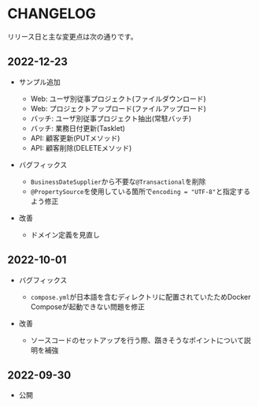 # CHANGELOG

リリース日と主な変更点は次の通りです。

## 2022-12-23

- サンプル追加
    - Web: ユーザ別従事プロジェクト(ファイルダウンロード)
    - Web: プロジェクトアップロード(ファイルアップロード)
    - バッチ: ユーザ別従事プロジェクト抽出(常駐バッチ)
    - バッチ: 業務日付更新(Tasklet)
    - API: 顧客更新(PUTメソッド)
    - API: 顧客削除(DELETEメソッド)

- バグフィックス
    - `BusinessDateSupplier`から不要な`@Transactional`を削除
    - `@PropertySource`を使用している箇所で`encoding = "UTF-8"`と指定するよう修正

- 改善
    - ドメイン定義を見直し

## 2022-10-01

- バグフィックス
    - `compose.yml`が日本語を含むディレクトリに配置されていたためDocker Composeが起動できない問題を修正

- 改善
    - ソースコードのセットアップを行う際、躓きそうなポイントについて説明を補強

## 2022-09-30

- 公開

